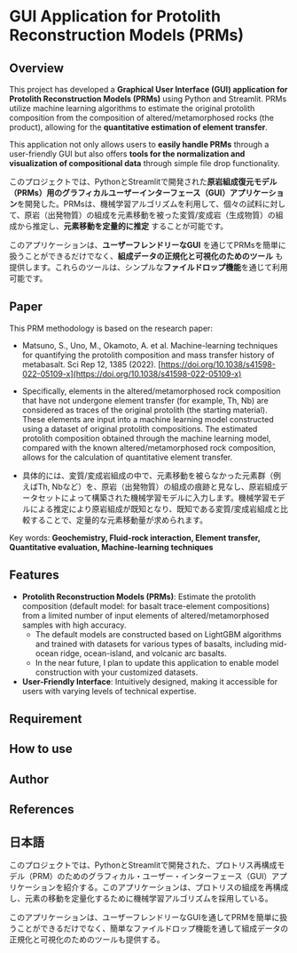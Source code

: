 # GUI Application for Protolith Reconstruction Models (PRMs)

## Overview
This project has developed a **Graphical User Interface (GUI) application for Protolith Reconstruction Models (PRMs)** using Python and Streamlit. PRMs utilize machine learning algorithms to estimate the original protolith composition from the composition of altered/metamorphosed rocks (the product), allowing for the **quantitative estimation of element transfer**.

This application not only allows users to **easily handle PRMs** through a user-friendly GUI but also offers **tools for the normalization and visualization of compositional data** through simple file drop functionality.

このプロジェクトでは、PythonとStreamlitで開発された**原岩組成復元モデル（PRMs）用のグラフィカルユーザーインターフェース（GUI）アプリケーション**を開発した。PRMsは、機械学習アルゴリズムを利用して、個々の試料に対して、原岩（出発物質）の組成を元素移動を被った変質/変成岩（生成物質）の組成から推定し、**元素移動を定量的に推定** することが可能です。

このアプリケーションは、**ユーザーフレンドリーなGUI** を通じてPRMsを簡単に扱うことができるだけでなく、**組成データの正規化と可視化のためのツール** も提供します。これらのツールは、シンプルな**ファイルドロップ機能**を通じて利用可能です。

## Paper
This PRM methodology is based on the research paper:
* Matsuno, S., Uno, M., Okamoto, A. et al. Machine-learning techniques for quantifying the protolith composition and mass transfer history of metabasalt. Sci Rep 12, 1385 (2022). [https://doi.org/10.1038/s41598-022-05109-x](https://doi.org/10.1038/s41598-022-05109-x)

* Specifically, elements in the altered/metamorphosed rock composition that have not undergone element transfer (for example, Th, Nb) are considered as traces of the original protolith (the starting material). These elements are input into a machine learning model constructed using a dataset of original protolith compositions. The estimated protolith composition obtained through the machine learning model, compared with the known altered/metamorphosed rock composition, allows for the calculation of quantitative element transfer.
* 具体的には、変質/変成岩組成の中で、元素移動を被らなかった元素群（例えばTh, Nbなど）を、原岩（出発物質）の組成の痕跡と見なし、原岩組成データセットによって構築された機械学習モデルに入力します。機械学習モデルによる推定により原岩組成が既知となり、既知である変質/変成岩組成と比較することで、定量的な元素移動量が求められます。

Key words: **Geochemistry, Fluid-rock interaction, Element transfer, Quantitative evaluation, Machine-learning techniques**

## Features
* **Protolith Reconstruction Models (PRMs)**: Estimate the protolith composition (default model: for basalt trace-element compositions) from a limited number of input elements of altered/metamorphosed samples with high accuracy.
  * The default models are constructed based on LightGBM algorithms and trained with datasets for various types of basalts, including mid-ocean ridge, ocean-island, and volcanic arc basalts.
  * In the near future, I plan to update this application to enable model construction with your customized datasets.
* **User-Friendly Interface**: Intuitively designed, making it accessible for users with varying levels of technical expertise.

## Requirement

## How to use

## Author

## References


## 日本語

このプロジェクトでは、PythonとStreamlitで開発された、プロトリス再構成モデル（PRM）のためのグラフィカル・ユーザー・インターフェース（GUI）アプリケーションを紹介する。このアプリケーションは、プロトリスの組成を再構成し、元素の移動を定量化するために機械学習アルゴリズムを採用している。

このアプリケーションは、ユーザーフレンドリーなGUIを通してPRMを簡単に扱うことができるだけでなく、簡単なファイルドロップ機能を通して組成データの正規化と可視化のためのツールも提供する。
